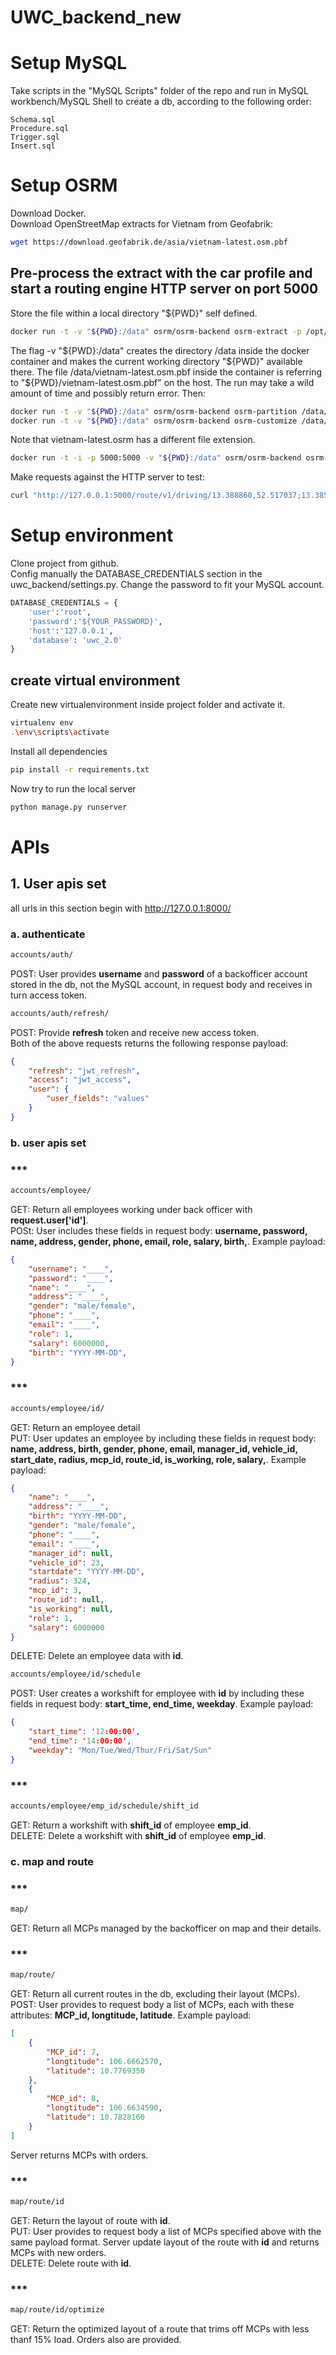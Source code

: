 # UWC_backend_new
# Setup MySQL
Take scripts in the "MySQL Scripts" folder of the repo and run in MySQL workbench/MySQL Shell to create a db, according to the following order:
```
Schema.sql
Procedure.sql
Trigger.sql
Insert.sql
```
# Setup OSRM
Download Docker.  
Download OpenStreetMap extracts for Vietnam from Geofabrik:
```bash
wget https://download.geofabrik.de/asia/vietnam-latest.osm.pbf
```
## Pre-process the extract with the car profile and start a routing engine HTTP server on port 5000
Store the file within a local directory "${PWD}" self defined.
```bash
docker run -t -v "${PWD}:/data" osrm/osrm-backend osrm-extract -p /opt/car.lua /data/vietnam-latest.osm.pbf
```
The flag -v "${PWD}:/data" creates the directory /data inside the docker container and makes the current working directory "${PWD}" available there. The file /data/vietnam-latest.osm.pbf inside the container is referring to "${PWD}/vietnam-latest.osm.pbf" on the host. The run may take a wild amount of time and possibly return error. Then:
```bash
docker run -t -v "${PWD}:/data" osrm/osrm-backend osrm-partition /data/vietnam-latest.osrm
docker run -t -v "${PWD}:/data" osrm/osrm-backend osrm-customize /data/vietnam-latest.osrm
```
Note that vietnam-latest.osrm has a different file extension.
```bash
docker run -t -i -p 5000:5000 -v "${PWD}:/data" osrm/osrm-backend osrm-routed --algorithm mld /data/vietnam-latest.osrm
```
Make requests against the HTTP server to test:
```bash
curl "http://127.0.0.1:5000/route/v1/driving/13.388860,52.517037;13.385983,52.496891?steps=true"
```
# Setup environment
Clone project from github.  
Config manually the DATABASE_CREDENTIALS section in the uwc_backend/settings.py. Change the password to fit your MySQL account. 
```python
DATABASE_CREDENTIALS = {
    'user':'root',
    'password':'${YOUR_PASSWORD}',
    'host':'127.0.0.1',
    'database': 'uwc_2.0'
}
```
## create virtual environment 
Create new virtualenvironment inside project folder and activate it.
```bash
virtualenv env
.\env\scripts\activate
```
Install all dependencies
```bash
pip install -r requirements.txt
```
Now try to run the local server
```bash
python manage.py runserver 
```
# APIs
## 1. User apis set
all urls in this section begin with http://127.0.0.1:8000/
### a. authenticate
```css
accounts/auth/
```
POST: User provides **username** and **password** of a backofficer account stored in the db, not the MySQL account, in request body and receives in turn access token.
```css
accounts/auth/refresh/
```
POST: Provide **refresh** token and receive new access token.  
Both of the above requests returns the following response payload:
```json
{
    "refresh": "jwt_refresh",
    "access": "jwt_access",
    "user": {
        "user_fields": "values"
    }
}
```
### b. user apis set
### ***
```css
accounts/employee/
```
GET: Return all employees working under back officer with **request.user['id']**.  
POSt: User includes these fields in request body: **username, password, name, address, gender, phone, email, role, salary, birth,**. Example payload:
```json
{
    "username": "____",
    "password": "____",
    "name": "____",
    "address": "____",
    "gender": "male/female",
    "phone": "____",
    "email": "____",
    "role": 1,
    "salary": 6000000,
    "birth": "YYYY-MM-DD",
}
```
### ***
```css
accounts/employee/id/
```
GET: Return an employee detail  
PUT: User updates an employee by including these fields in request body: **name, address, birth, gender, phone, email, manager_id, vehicle_id, start_date, radius, mcp_id, route_id, is_working, role, salary,**. Example payload:
```json
{
    "name": "____",
    "address": "____",
    "birth": "YYYY-MM-DD",
    "gender": "male/female",
    "phone": "____",
    "email": "____",
    "manager_id": null,
    "vehicle_id": 23,
    "startdate": "YYYY-MM-DD",
    "radius": 324,
    "mcp_id": 3,
    "route_id": null,
    "is_working": null,
    "role": 1,
    "salary": 6000000
}
```
DELETE: Delete an employee data with **id**.
```css
accounts/employee/id/schedule
```
POST: User creates a workshift for employee with **id** by including these fields in request body: **start_time, end_time, weekday**. Example payload:
```json
{
    "start_time": '12:00:00',
    "end_time": '14:00:00',
    "weekday": "Mon/Tue/Wed/Thur/Fri/Sat/Sun"
}
```
### ***
```css
accounts/employee/emp_id/schedule/shift_id
```
GET: Return a workshift with **shift_id** of employee **emp_id**.  
DELETE: Delete a workshift with **shift_id** of employee **emp_id**.  
### c. map and route
### ***
```css
map/
```
GET: Return all MCPs managed by the backofficer on map and their details.  
### ***
```css
map/route/
```
GET: Return all current routes in the db, excluding their layout (MCPs).  
POST: User provides to request body a list of MCPs, each with these attributes: **MCP_id, longtitude, latitude**. Example payload:
```json
[
    {
        "MCP_id": 7,
        "longtitude": 106.6662570,
        "latitude": 10.7769350
    },
    {
        "MCP_id": 8,
        "longtitude": 106.6634590,
        "latitude": 10.7828160
    }
]
```
Server returns MCPs with orders.  
### ***
```css
map/route/id
```
GET: Return the layout of route with **id**.  
PUT: User provides to request body a list of MCPs specified above with the same payload format. Server update layout of the route with **id** and returns MCPs with new orders.  
DELETE: Delete route with **id**.  
### ***
```css
map/route/id/optimize
```
GET: Return the optimized layout of a route that trims off MCPs with less thanf 15% load. Orders also are provided.

